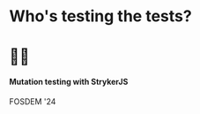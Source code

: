 <!-- .slide: class="is-welcome" -->

# Who's testing the tests?
# 🤷‍♂️

#### Mutation testing with StrykerJS

FOSDEM '24
